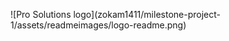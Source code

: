 <p id="top"></p>
![Pro Solutions logo](zokam1411/milestone-project-1/assets/readmeimages/logo-readme.png)
